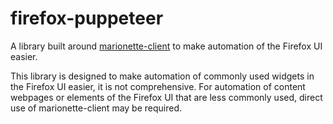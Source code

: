 firefox-puppeteer
=================

A library built around [marionette-client](http://marionette-client.readthedocs.org/en/latest/) to make automation of the Firefox UI easier.

This library is designed to make automation of commonly used widgets in the Firefox UI easier, it is not comprehensive. For automation of content webpages or elements of the Firefox UI that are less commonly used, direct use of marionette-client may be required.
